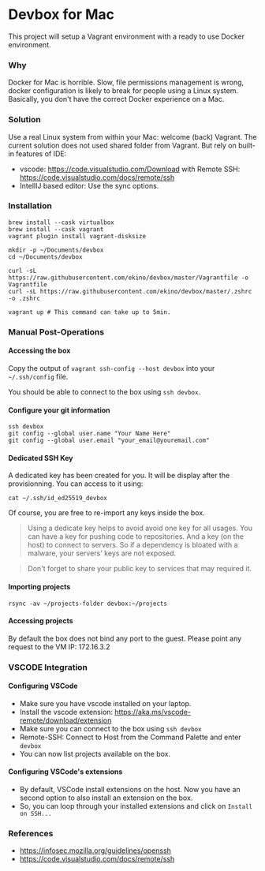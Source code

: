 # Devbox for Mac

This project will setup a Vagrant environment with a ready to use Docker environment. 

### Why

Docker for Mac is horrible. Slow, file permissions management is wrong, docker configuration is likely to break for people using a Linux system. Basically, you don't have the correct Docker experience on a Mac.

### Solution

Use a real Linux system from within your Mac: welcome (back) Vagrant. The current solution does not used shared folder from Vagrant. But rely on built-in features of IDE:

- vscode: https://code.visualstudio.com/Download with Remote SSH: https://code.visualstudio.com/docs/remote/ssh
- IntellIJ based editor: Use the sync options.

### Installation

    brew install --cask virtualbox
    brew install --cask vagrant
    vagrant plugin install vagrant-disksize

    mkdir -p ~/Documents/devbox
    cd ~/Documents/devbox

    curl -sL https://raw.githubusercontent.com/ekino/devbox/master/Vagrantfile -o Vagrantfile
    curl -sL https://raw.githubusercontent.com/ekino/devbox/master/.zshrc -o .zshrc
    
    vagrant up # This command can take up to 5min.

### Manual Post-Operations

#### Accessing the box

Copy the output of `vagrant ssh-config --host devbox` into your `~/.ssh/config` file. 

You should be able to connect to the box using `ssh devbox`.

#### Configure your git information

    ssh devbox
    git config --global user.name "Your Name Here"
    git config --global user.email "your_email@youremail.com"

#### Dedicated SSH Key

A dedicated key has been created for you. It will be display after the provisionning. You can access to it using:

    cat ~/.ssh/id_ed25519_devbox

Of course, you are free to re-import any keys inside the box.

> Using a dedicate key helps to avoid avoid one key for all usages. You can have a key for pushing code to repositories. And a key (on the host) to connect to servers. So if a dependency is bloated with a malware, your servers' keys are not exposed.

> Don't forget to share your public key to services that may required it.


#### Importing projects

    rsync -av ~/projects-folder devbox:~/projects

#### Accessing projects

By default the box does not bind any port to the guest. Please point any request to the VM IP: 172.16.3.2

### VSCODE Integration

#### Configuring VSCode

- Make sure you have vscode installed on your laptop. 
- Install the vscode extension: https://aka.ms/vscode-remote/download/extension
- Make sure you can connect to the box using `ssh devbox`
- Remote-SSH: Connect to Host from the Command Palette and enter `devbox`
- You can now list projects available on the box.

#### Configuring VSCode's extensions

- By default, VSCode install extensions on the host. Now you have an second option to also install an extension on the box.
- So, you can loop through your installed extensions and click on `Install on SSH...`

### References

- https://infosec.mozilla.org/guidelines/openssh
- https://code.visualstudio.com/docs/remote/ssh
